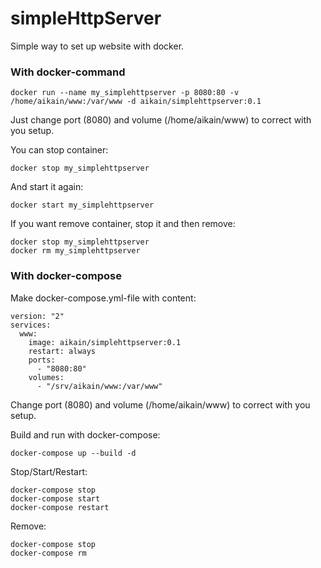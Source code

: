 # simpleHttpServer
Simple way to set up website with docker.

### With docker-command

    docker run --name my_simplehttpserver -p 8080:80 -v /home/aikain/www:/var/www -d aikain/simplehttpserver:0.1

Just change port (8080) and volume (/home/aikain/www) to correct with you setup.

You can stop container:

    docker stop my_simplehttpserver
    
And start it again:

    docker start my_simplehttpserver

If you want remove container, stop it and then remove:

    docker stop my_simplehttpserver
    docker rm my_simplehttpserver

### With docker-compose

Make docker-compose.yml-file with content:

    version: "2"
    services:
      www:
        image: aikain/simplehttpserver:0.1
        restart: always
        ports:
          - "8080:80"
        volumes:
          - "/srv/aikain/www:/var/www"

Change port (8080) and volume (/home/aikain/www) to correct with you setup.

Build and run with docker-compose:

    docker-compose up --build -d

Stop/Start/Restart:

    docker-compose stop
    docker-compose start
    docker-compose restart

Remove:

    docker-compose stop
    docker-compose rm
